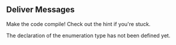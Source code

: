 ## Deliver Messages

Make the code compile! Check out the hint if you're stuck.

<div class="hint">The declaration of the enumeration type has not been defined yet.</div>


